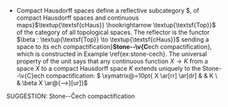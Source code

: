 -  Compact Hausdorff spaces define a reflective subcategory $, of compact Hausdorff spaces and continuous maps}$\textup{\textsf{cHaus}} \hookrightarrow \textup{\textsf{Top}}$ of the category of all topological spaces. The reflector is the functor $\beta : \textup{\textsf{Top}} \to \textup{\textsf{cHaus}}$ sending a space to its ech compactification}**Stone--\v{C**ech compactification}, which is constructed in Example \ref{ex:stone-cech}. The universal property of the unit says that any continuous function $X \to K$ from a space $X$ to a compact Hausdorff space $K$ extends uniquely to the Stone--\v{C}ech compactification:
$ \xymatrix@=10pt{ X \ar[rr] \ar[dr] & & K \\ & \beta X \ar@{-->}[ur]}$

SUGGESTION: Stone--Čech compactification